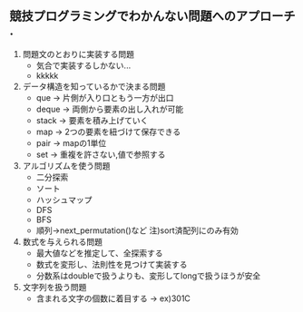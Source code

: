 ## 競技プログラミングでわかんない問題へのアプローチ .
1. 問題文のとおりに実装する問題
    * 気合で実装するしかない...
    * kkkkk
2. データ構造を知っているかで決まる問題
    * que → 片側が入り口ともう一方が出口
    * deque → 両側から要素の出し入れが可能
    * stack → 要素を積み上げていく
    * map → 2つの要素を紐づけて保存できる
    * pair → mapの1単位
    * set → 重複を許さない,値で参照する
3. アルゴリズムを使う問題
    * 二分探索
    * ソート
    * ハッシュマップ
    * DFS
    * BFS
    * 順列->next_permutation()など 注)sort済配列にのみ有効
4. 数式を与えられる問題
    * 最大値などを推定して、全探索する
    * 数式を変形し、法則性を見つけて実装する
    * 分数系はdoubleで扱うよりも、変形してlongで扱うほうが安全
5. 文字列を扱う問題
    * 含まれる文字の個数に着目する -> ex)301C